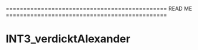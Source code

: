 ============================================== READ ME ==============================================
# INT3_verdicktAlexander
